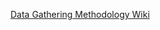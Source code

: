[Data Gathering Methodology Wiki](https://github.com/OWASP/www-project-top-10-for-large-language-model-applications/wiki/Data-Gathering-Methodology)
